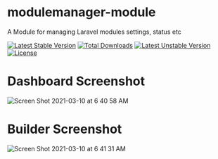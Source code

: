# modulemanager-module
A Module for managing Laravel modules settings, status etc

[![Latest Stable Version](https://poser.pugx.org/simplepleb/themes/v)](//packagist.org/packages/simplepleb/themes) [![Total Downloads](https://poser.pugx.org/simplepleb/themes/downloads)](//packagist.org/packages/simplepleb/themes) [![Latest Unstable Version](https://poser.pugx.org/simplepleb/themes/v/unstable)](//packagist.org/packages/simplepleb/themes) [![License](https://poser.pugx.org/simplepleb/themes/license)](//packagist.org/packages/simplepleb/themes)

# Dashboard Screenshot

![Screen Shot 2021-03-10 at 6 40 58 AM](https://user-images.githubusercontent.com/79759974/110624073-bb5f4980-816b-11eb-98bb-cfc0481c295c.png)


# Builder Screenshot

![Screen Shot 2021-03-10 at 6 41 31 AM](https://user-images.githubusercontent.com/79759974/110624099-c2865780-816b-11eb-9f06-3296069dff9c.png)
